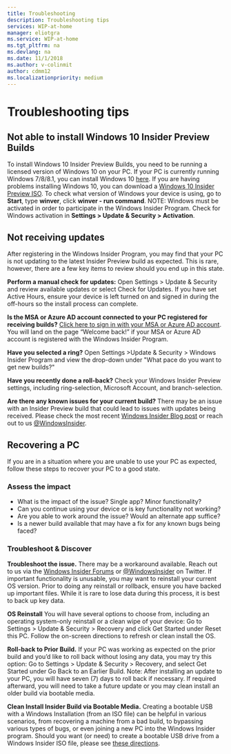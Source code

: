 ```yaml
---
title: Troubleshooting 
description: Troubleshooting tips 
services: WIP-at-home
manager: eliotgra
ms.service: WIP-at-home
ms.tgt_pltfrm: na
ms.devlang: na
ms.date: 11/1/2018
ms.author: v-colinmit
author: cdmm12
ms.localizationpriority: medium
---
```


# Troubleshooting tips 

## Not able to install Windows 10 Insider Preview Builds 
To install Windows 10 Insider Preview Builds, you need to be running a licensed version of Windows 10 on your PC. If your PC is currently running Windows 7/8/8.1, you can install Windows 10 [here](https://www.microsoft.com/en-us/windows/get-windows-10?step=Win10Question1). If you are having problems installing Windows 10, you can download a [Windows 10 Insider Preview ISO](https://www.microsoft.com/en-us/software-download/windowsinsiderpreviewadvanced). To check what version of Windows your device is using, go to __Start__, type __winver__, click __winver - run command__. NOTE: Windows must be activated in order to participate in the Windows Insider Program. Check for Windows activation in __Settings > Update & Security > Activation__.

## Not receiving updates
After registering in the Windows Insider Program, you may find that your PC is not updating to the latest Insider Preview build as expected. This is rare, however, there are a few key items to review should you end up in this state.

__Perform a manual check for updates:__ Open Settings > Update & Security and review available updates or select Check for Updates. If you have set Active Hours, ensure your device is left turned on and signed in during the off-hours so the install process can complete.

__Is the MSA or Azure AD account connected to your PC registered for receiving builds?__ [Click here to sign in with your MSA or Azure AD account](https://insider.windows.com/en-us/insidersigninboth/). You will land on the page “Welcome back!” if your MSA or Azure AD account is registered with the Windows Insider Program.

__Have you selected a ring?__ Open Settings >Update & Security > Windows Insider Program and view the drop-down under "What pace do you want to get new builds?"

__Have you recently done a roll-back?__ Check your Windows Insider Preview settings, including ring-selection, Microsoft Account, and branch-selection.

__Are there any known issues for your current build?__ There may be an issue with an Insider Preview build that could lead to issues with updates being received.  Please check the most recent [Windows Insider Blog post](https://blogs.windows.com/blog/tag/windows-insider-program/) or reach out to us [@WindowsInsider](http://twitter.com/windowsinsider/).

## Recovering a PC
If you are in a situation where you are unable to use your PC as expected, follow these steps to recover your PC to a good state.

### Assess the impact
* What is the impact of the issue? Single app?  Minor functionality? 
* Can you continue using your device or is key functionality not working? 
* Are you able to work around the issue? Would an alternate app suffice? 
* Is a newer build available that may have a fix for any known bugs being faced?

### Troubleshoot & Discover
__Troubleshoot the issue.__ There may be a workaround available. Reach out to us via the [Windows Insider Forums](https://answers.microsoft.com/en-us/insider/forum/insider_wintp-insiderplat_pc?sort=lastreplydate&dir=desc&tab=threads&status=all&mod=&modAge=&advFil=&postedAfter=&postedBefore=&threadType=all&tm=1475533679179) or [@WindowsInsider](http://twitter.com/windowsinsider) on Twitter. If important functionality is unusable, you may want to reinstall your current OS version. Prior to doing any reinstall or rollback, ensure you have backed up important files.  While it is rare to lose data during this process, it is best to back up key data.

__OS Reinstall__ You will have several options to choose from, including an operating system-only reinstall or a clean wipe of your device: Go to Settings > Update & Security > Recovery and click Get Started under Reset this PC. Follow the on-screen directions to refresh or clean install the OS.

__Roll-back to Prior Build.__ If your PC was working as expected on the prior build and you’d like to roll back without losing any data, you may try this option: Go to Settings > Update & Security > Recovery, and select Get Started under Go Back to an Earlier Build. Note: After installing an update to your PC, you will have seven (7) days to roll back if necessary.  If required afterward, you will need to take a future update or you may clean install an older build via bootable media.

__Clean Install Insider Build via Bootable Media.__ Creating a bootable USB with a Windows Installation (from an ISO file) can be helpful in various scenarios, from recovering a machine from a bad build, to bypassing various types of bugs, or even joining a new PC into the Windows Insider program. Should you want (or need) to create a bootable USB drive from a Windows Insider ISO file, please see [these directions](https://answers.microsoft.com/en-us/insider/forum/insider_wintp-insider_install-insiderplat_pc/creating-a-bootable-usb-for-windows-insider-isos/9ebe3cbc-3c8b-4052-9484-0b7cc9b63bec?tm=1519414191218).
